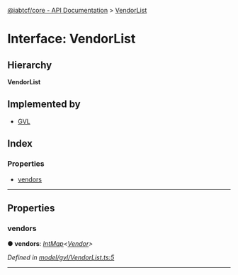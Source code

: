 [@iabtcf/core - API Documentation](../README.md) > [VendorList](../interfaces/vendorlist.md)

# Interface: VendorList

## Hierarchy

**VendorList**

## Implemented by

* [GVL](../classes/gvl.md)

## Index

### Properties

* [vendors](vendorlist.md#vendors)

---

## Properties

<a id="vendors"></a>

###  vendors

**● vendors**: *[IntMap](intmap.md)<[Vendor](vendor.md)>*

*Defined in [model/gvl/VendorList.ts:5](https://github.com/chrispaterson/iabtcf/blob/aa3fc72/modules/core/src/model/gvl/VendorList.ts#L5)*

___

